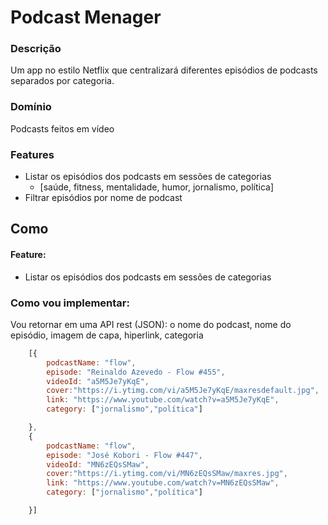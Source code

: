 # Podcast Menager

### Descrição
Um app no estilo Netflix que centralizará diferentes episódios de podcasts separados por categoria.

### Domínio
Podcasts feitos em vídeo

### Features
- Listar os episódios dos podcasts em sessões de categorias
    - [saúde, fitness, mentalidade, humor, jornalismo, política]
- Filtrar episódios por nome de podcast

## Como

#### Feature:
- Listar os episódios dos podcasts em sessões de categorias

### Como vou implementar:
Vou retornar em uma API rest (JSON): o nome do podcast, nome do episódio, imagem de capa, hiperlink, categoria
```js
    [{   
        podcastName: "flow",
        episode: "Reinaldo Azevedo - Flow #455",
        videoId: "a5M5Je7yKqE",
        cover:"https://i.ytimg.com/vi/a5M5Je7yKqE/maxresdefault.jpg",
        link: "https://www.youtube.com/watch?v=a5M5Je7yKqE",
        category: ["jornalismo","política"]

    },
    {   
        podcastName: "flow",
        episode: "José Kobori - Flow #447",
        videoId: "MN6zEQsSMaw",
        cover:"https://i.ytimg.com/vi/MN6zEQsSMaw/maxres.jpg",
        link: "https://www.youtube.com/watch?v=MN6zEQsSMaw",
        category: ["jornalismo","política"]

    }]
```

